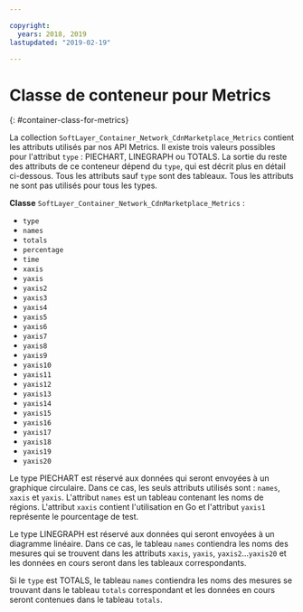 ```yaml
---

copyright:
  years: 2018, 2019
lastupdated: "2019-02-19"

---
```


# Classe de conteneur pour Metrics
{: #container-class-for-metrics}

La collection `SoftLayer_Container_Network_CdnMarketplace_Metrics` contient les attributs utilisés par nos API Metrics. Il existe trois valeurs possibles pour l'attribut `type` : PIECHART, LINEGRAPH ou TOTALS. La sortie du reste des attributs de ce conteneur dépend du `type`, qui est décrit plus en détail ci-dessous. Tous les attributs sauf `type` sont des tableaux. Tous les attributs ne sont pas utilisés pour tous les types.

**Classe** `SoftLayer_Container_Network_CdnMarketplace_Metrics` :
* `type`
* `names`
* `totals`
* `percentage`
* `time`
* `xaxis`
* `yaxis`
* `yaxis2`
* `yaxis3`
* `yaxis4`
* `yaxis5`
* `yaxis6`
* `yaxis7`
* `yaxis8`
* `yaxis9`
* `yaxis10`
* `yaxis11`
* `yaxis12`
* `yaxis13`
* `yaxis14`
* `yaxis15`
* `yaxis16`
* `yaxis17`
* `yaxis18`
* `yaxis19`
* `yaxis20`

Le type PIECHART est réservé aux données qui seront envoyées à un graphique circulaire. Dans ce cas, les seuls attributs utilisés sont : `names`, `xaxis` et `yaxis`. L'attribut `names` est un tableau contenant les noms de régions. L'attribut `xaxis` contient l'utilisation en Go et l'attribut `yaxis1` représente le pourcentage de test.


Le type LINEGRAPH est réservé aux données qui seront envoyées à un diagramme linéaire. Dans ce cas, le tableau `names` contiendra les noms des mesures qui se trouvent dans les attributs `xaxis`, `yaxis`, `yaxis2`...`yaxis20` et les données en cours seront dans les tableaux correspondants.


Si le `type` est TOTALS, le tableau `names` contiendra les noms des mesures se trouvant dans le tableau `totals` correspondant et les données en cours seront contenues dans le tableau `totals`.
